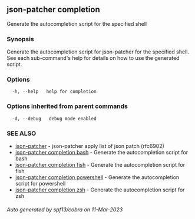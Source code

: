 ## json-patcher completion

Generate the autocompletion script for the specified shell

### Synopsis

Generate the autocompletion script for json-patcher for the specified shell.
See each sub-command's help for details on how to use the generated script.


### Options

```
  -h, --help   help for completion
```

### Options inherited from parent commands

```
  -d, --debug   debug mode enabled
```

### SEE ALSO

* [json-patcher](json-patcher.md)	 - json-patcher  apply list of json patch (rfc6902)
* [json-patcher completion bash](json-patcher_completion_bash.md)	 - Generate the autocompletion script for bash
* [json-patcher completion fish](json-patcher_completion_fish.md)	 - Generate the autocompletion script for fish
* [json-patcher completion powershell](json-patcher_completion_powershell.md)	 - Generate the autocompletion script for powershell
* [json-patcher completion zsh](json-patcher_completion_zsh.md)	 - Generate the autocompletion script for zsh

###### Auto generated by spf13/cobra on 11-Mar-2023

